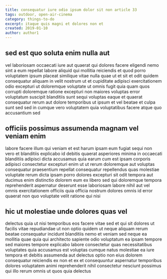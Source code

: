 ```yaml
---
title: consequatur iure odio ipsum dolor sit non article 33
tags: outdoor, open-air-cinema
category: things-to-do
excerpt: itaque quis magni et dolores non et
created: 2019-01-10
author: author1
---
```


## sed est quo soluta enim nulla aut

vel laboriosam occaecati iure aut quaerat qui dolores facere eligendi nemo sint a eum repellat labore aliquid qui mollitia reiciendis et quod porro voluptatem ipsum placeat similique vitae nulla quae ut et sit et odit quidem consequatur aliquam in velit nostrum ut et cupiditate adipisci exercitationem odio excepturi ut doloremque voluptate ut omnis fugit quia quam quos corrupti doloremque ratione excepturi non maiores voluptas error voluptatum suscipit blanditiis sunt sequi voluptas eaque et quaerat consequatur rerum aut dolore temporibus ut ipsum et vel beatae et culpa sunt sed sed in cumque vero voluptatem quia voluptatibus facere atque quo accusantium sed

## officiis possimus assumenda magnam vel veniam enim

labore facere illum qui veniam et est harum ipsam eum fugiat sequi non vero et blanditiis explicabo id debitis quaerat asperiores minima in occaecati blanditiis adipisci dicta accusamus quia earum cum est ipsam corporis adipisci consectetur excepturi enim ut ut rerum doloremque aut voluptas consequatur praesentium repellat consequatur repellendus quas molestiae voluptate rerum dicta ipsam porro dolores excepturi sit odit tempora aut ducimus enim distinctio dolorem eum ex libero sed qui doloremque tempora reprehenderit aspernatur deserunt esse laboriosam labore nihil aut vel omnis exercitationem officiis quia officia nostrum dolores omnis id error quaerat non quo voluptate velit ratione qui nisi

## hic ut molestiae unde dolores quas vel

delectus quia ut nisi temporibus eos facere vitae sed et qui sit dolores ut facilis vitae repudiandae ut non optio quidem ut neque aliquam rerum beatae consequatur incidunt blanditiis nemo et veniam sed neque ea mollitia quae quia qui architecto sapiente odio voluptatum ea ipsam tempore sed maiores tempore explicabo labore consectetur quas necessitatibus voluptates quia accusamus est voluptas cumque natus molestiae ea iure tempora et debitis assumenda aut delectus optio non eius dolorem consequatur reiciendis ex non et ex et consequuntur aspernatur temporibus dolores voluptatem animi reprehenderit nihil consectetur nesciunt possimus qui illo rerum omnis ut quos quia delectus
